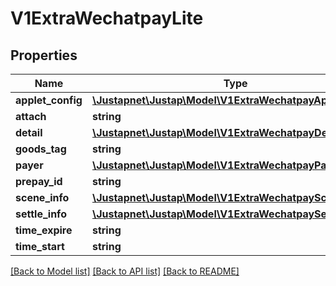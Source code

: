 # V1ExtraWechatpayLite

## Properties
Name | Type | Description | Notes
------------ | ------------- | ------------- | -------------
**applet_config** | [**\Justapnet\Justap\Model\V1ExtraWechatpayAppletConfig**](V1ExtraWechatpayAppletConfig.md) |  | [optional] 
**attach** | **string** |  | [optional] 
**detail** | [**\Justapnet\Justap\Model\V1ExtraWechatpayDetail**](V1ExtraWechatpayDetail.md) |  | [optional] 
**goods_tag** | **string** |  | [optional] 
**payer** | [**\Justapnet\Justap\Model\V1ExtraWechatpayPayer**](V1ExtraWechatpayPayer.md) |  | [optional] 
**prepay_id** | **string** |  | [optional] 
**scene_info** | [**\Justapnet\Justap\Model\V1ExtraWechatpaySceneInfo**](V1ExtraWechatpaySceneInfo.md) |  | [optional] 
**settle_info** | [**\Justapnet\Justap\Model\V1ExtraWechatpaySettleInfo**](V1ExtraWechatpaySettleInfo.md) |  | [optional] 
**time_expire** | **string** |  | [optional] 
**time_start** | **string** |  | [optional] 

[[Back to Model list]](../README.md#documentation-for-models) [[Back to API list]](../README.md#documentation-for-api-endpoints) [[Back to README]](../README.md)


